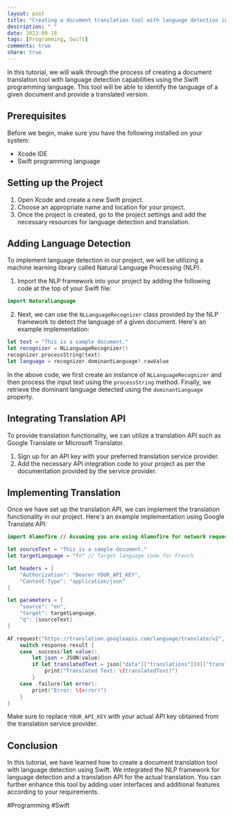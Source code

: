 ```yaml
---
layout: post
title: "Creating a document translation tool with language detection in Swift"
description: " "
date: 2023-09-18
tags: [Programming, Swift]
comments: true
share: true
---
```


In this tutorial, we will walk through the process of creating a document translation tool with language detection capabilities using the Swift programming language. This tool will be able to identify the language of a given document and provide a translated version.

## Prerequisites

Before we begin, make sure you have the following installed on your system:
- Xcode IDE
- Swift programming language

## Setting up the Project

1. Open Xcode and create a new Swift project.
2. Choose an appropriate name and location for your project.
3. Once the project is created, go to the project settings and add the necessary resources for language detection and translation.

## Adding Language Detection

To implement language detection in our project, we will be utilizing a machine learning library called Natural Language Processing (NLP). 

1. Import the NLP framework into your project by adding the following code at the top of your Swift file:
```swift
import NaturalLanguage
```

2. Next, we can use the `NLLanguageRecognizer` class provided by the NLP framework to detect the language of a given document. Here's an example implementation:
```swift
let text = "This is a sample document."
let recognizer = NLLanguageRecognizer()
recognizer.processString(text)
let language = recognizer.dominantLanguage?.rawValue
```
In the above code, we first create an instance of `NLLanguageRecognizer` and then process the input text using the `processString` method. Finally, we retrieve the dominant language detected using the `dominantLanguage` property.

## Integrating Translation API

To provide translation functionality, we can utilize a translation API such as Google Translate or Microsoft Translator. 

1. Sign up for an API key with your preferred translation service provider.
2. Add the necessary API integration code to your project as per the documentation provided by the service provider.

## Implementing Translation

Once we have set up the translation API, we can implement the translation functionality in our project. Here's an example implementation using Google Translate API:

```swift
import Alamofire // Assuming you are using Alamofire for network requests

let sourceText = "This is a sample document."
let targetLanguage = "fr" // Target language code for French

let headers = [
    "Authorization": "Bearer YOUR_API_KEY",
    "Content-Type": "application/json"
]

let parameters = [
    "source": "en",
    "target": targetLanguage,
    "q": [sourceText]
]

AF.request("https://translation.googleapis.com/language/translate/v2", method: .post, parameters: parameters, encoding: JSONEncoding.default, headers: headers).responseJSON { response in
    switch response.result {
    case .success(let value):
        let json = JSON(value)
        if let translatedText = json["data"]["translations"][0]["translatedText"].string {
            print("Translated Text: \(translatedText)")
        }
    case .failure(let error):
        print("Error: \(error)")
    }
}
```

Make sure to replace `YOUR_API_KEY` with your actual API key obtained from the translation service provider.

## Conclusion

In this tutorial, we have learned how to create a document translation tool with language detection using Swift. We integrated the NLP framework for language detection and a translation API for the actual translation. You can further enhance this tool by adding user interfaces and additional features according to your requirements.

#Programming #Swift